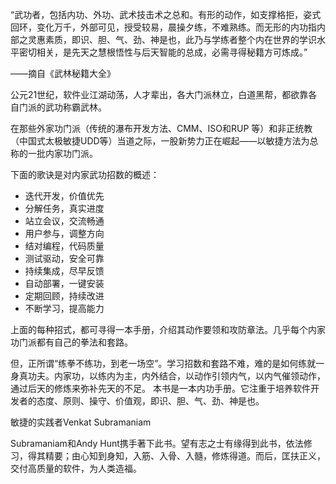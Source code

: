 “武功者，包括内功、外功、武术技击术之总和。有形的动作，如支撑格拒，姿式回环，变化万千，外部可见，授受较易，晨操夕练，不难熟练。而无形的内功指内部之灵惠素质，即识、胆、气、劲、神是也，此乃与学练者整个内在世界的学识水平密切相关，是先天之慧根悟性与后天智能的总成，必需寻得秘籍方可炼成。”

——摘自《武林秘籍大全》

公元21世纪，软件业江湖动荡，人才辈出，各大门派林立，白道黑帮，都欲靠各自门派的武功称霸武林。

在那些外家功门派（传统的瀑布开发方法、CMM、ISO和RUP
等）和非正统教（中国式太极敏捷UDD等）当道之际，一股新势力正在崛起——以敏捷方法为总称的一批内家功门派。

下面的歌诀是对内家武功招数的概述：

 * 迭代开发，价值优先
 * 分解任务，真实进度
 * 站立会议，交流畅通
 * 用户参与，调整方向
 * 结对编程，代码质量
 * 测试驱动，安全可靠
 * 持续集成，尽早反馈
 * 自动部署，一键安装
 * 定期回顾，持续改进
 * 不断学习，提高能力

上面的每种招式，都可寻得一本手册，介绍其动作要领和攻防章法。几乎每个内家功门派都有自己的拳法和套路。

但，正所谓“练拳不练功，到老一场空”。学习招数和套路不难，难的是如何练就一身真功夫。内家功，以练内为主，内外结合，以动作引领内气，以内气催领动作，通过后天的修炼来弥补先天的不足。
本书是一本内功手册。它注重于培养软件开发者的态度、原则、操守、价值观，即识、胆、气、劲、神是也。

敏捷的实践者Venkat Subramaniam

Subramaniam和Andy Hunt携手著下此书。望有志之士有缘得到此书，依法修习，得其精要；由心知到身知，入筋、入骨、入髓，修炼得道。而后，匡扶正义，交付高质量的软件，为人类造福。

